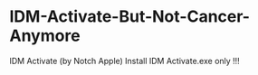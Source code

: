 # IDM-Activate-But-Not-Cancer-Anymore
IDM Activate (by Notch Apple)
Install IDM Activate.exe only !!!
